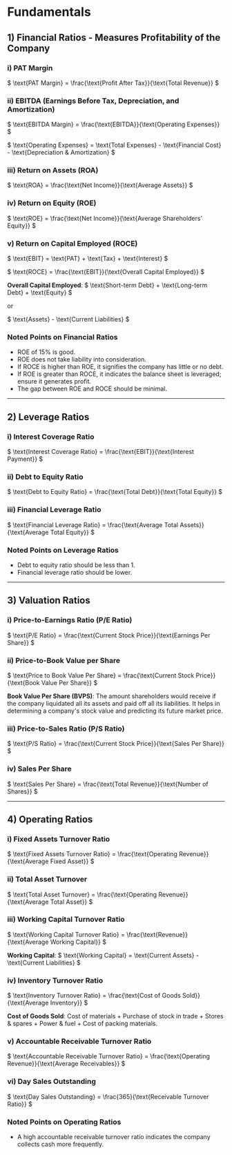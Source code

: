 # Fundamentals

## 1) Financial Ratios - Measures Profitability of the Company

### i) PAT Margin
$
\text{PAT Margin} = \frac{\text{Profit After Tax}}{\text{Total Revenue}}
$

### ii) EBITDA (Earnings Before Tax, Depreciation, and Amortization)
$
\text{EBITDA Margin} = \frac{\text{EBITDA}}{\text{Operating Expenses}}
$

$
\text{Operating Expenses} = \text{Total Expenses} - \text{Financial Cost} - \text{Depreciation \& Amortization}
$

### iii) Return on Assets (ROA)
$
\text{ROA} = \frac{\text{Net Income}}{\text{Average Assets}}
$

### iv) Return on Equity (ROE)
$
\text{ROE} = \frac{\text{Net Income}}{\text{Average Shareholders' Equity}}
$

### v) Return on Capital Employed (ROCE)
$
\text{EBIT} = \text{PAT} + \text{Tax} + \text{Interest}
$

$
\text{ROCE} = \frac{\text{EBIT}}{\text{Overall Capital Employed}}
$

**Overall Capital Employed**:
$
\text{Short-term Debt} + \text{Long-term Debt} + \text{Equity}
$

or

$
\text{Assets} - \text{Current Liabilities}
$

### Noted Points on Financial Ratios
- ROE of 15% is good.
- ROE does not take liability into consideration.
- If ROCE is higher than ROE, it signifies the company has little or no debt.
- If ROE is greater than ROCE, it indicates the balance sheet is leveraged; ensure it generates profit.
- The gap between ROE and ROCE should be minimal.

---

## 2) Leverage Ratios

### i) Interest Coverage Ratio
$
\text{Interest Coverage Ratio} = \frac{\text{EBIT}}{\text{Interest Payment}}
$

### ii) Debt to Equity Ratio
$
\text{Debt to Equity Ratio} = \frac{\text{Total Debt}}{\text{Total Equity}}
$

### iii) Financial Leverage Ratio
$
\text{Financial Leverage Ratio} = \frac{\text{Average Total Assets}}{\text{Average Total Equity}}
$

### Noted Points on Leverage Ratios
- Debt to equity ratio should be less than 1.
- Financial leverage ratio should be lower.

---

## 3) Valuation Ratios

### i) Price-to-Earnings Ratio (P/E Ratio)
$
\text{P/E Ratio} = \frac{\text{Current Stock Price}}{\text{Earnings Per Share}}
$

### ii) Price-to-Book Value per Share
$
\text{Price to Book Value Per Share} = \frac{\text{Current Stock Price}}{\text{Book Value Per Share}}
$

**Book Value Per Share (BVPS)**:
The amount shareholders would receive if the company liquidated all its assets and paid off all its liabilities. It helps in determining a company's stock value and predicting its future market price.

### iii) Price-to-Sales Ratio (P/S Ratio)
$
\text{P/S Ratio} = \frac{\text{Current Stock Price}}{\text{Sales Per Share}}
$

### iv) Sales Per Share
$
\text{Sales Per Share} = \frac{\text{Total Revenue}}{\text{Number of Shares}}
$

---

## 4) Operating Ratios

### i) Fixed Assets Turnover Ratio
$
\text{Fixed Assets Turnover Ratio} = \frac{\text{Operating Revenue}}{\text{Average Fixed Asset}}
$

### ii) Total Asset Turnover
$
\text{Total Asset Turnover} = \frac{\text{Operating Revenue}}{\text{Average Total Asset}}
$

### iii) Working Capital Turnover Ratio
$
\text{Working Capital Turnover Ratio} = \frac{\text{Revenue}}{\text{Average Working Capital}}
$

**Working Capital**:
$
\text{Working Capital} = \text{Current Assets} - \text{Current Liabilities}
$

### iv) Inventory Turnover Ratio
$
\text{Inventory Turnover Ratio} = \frac{\text{Cost of Goods Sold}}{\text{Average Inventory}}
$

**Cost of Goods Sold**:
Cost of materials + Purchase of stock in trade + Stores & spares + Power & fuel + Cost of packing materials.

### v) Accountable Receivable Turnover Ratio
$
\text{Accountable Receivable Turnover Ratio} = \frac{\text{Operating Revenue}}{\text{Average Receivables}}
$

### vi) Day Sales Outstanding
$
\text{Day Sales Outstanding} = \frac{365}{\text{Receivable Turnover Ratio}}
$

### Noted Points on Operating Ratios
- A high accountable receivable turnover ratio indicates the company collects cash more frequently.